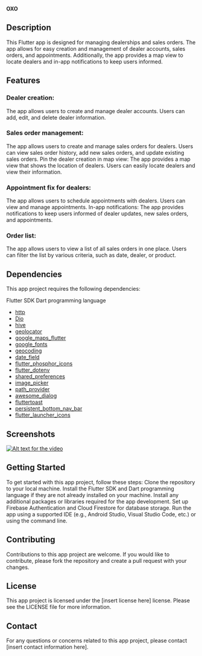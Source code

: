 **OXO**


## Description

This Flutter app is designed for managing dealerships and sales orders. The app allows for easy creation and management of dealer accounts, sales orders, and appointments. Additionally, the app provides a map view to locate dealers and in-app notifications to keep users informed.

## Features

### Dealer creation: 
The app allows users to create and manage dealer accounts. Users can add, edit, and delete dealer information.

### Sales order management: 

The app allows users to create and manage sales orders for dealers. Users can view sales order history, add new sales orders, and update existing sales orders.
Pin the dealer creation in map view: The app provides a map view that shows the location of dealers. Users can easily locate dealers and view their information.

### Appointment fix for dealers: 
The app allows users to schedule appointments with dealers. Users can view and manage appointments.
In-app notifications: The app provides notifications to keep users informed of dealer updates, new sales orders, and appointments.

### Order list: 
The app allows users to view a list of all sales orders in one place. Users can filter the list by various criteria, such as date, dealer, or product.


##  Dependencies
This app project requires the following dependencies:

Flutter SDK
Dart programming language
- [http](https://pub.dev/packages/http)
- [Dio](https://pub.dev/packages/dio)
- [hive](https://pub.dev/packages/hive)
- [geolocator](https://pub.dev/packages/geolocator)
- [google_maps_flutter](https://pub.dev/packages/google_maps_flutter)
- [google_fonts](https://pub.dev/packages/google_fonts)
- [geocoding](https://pub.dev/packages?q=geocoding)
- [date_field](https://pub.dev/packages/date_field)
- [flutter_phosphor_icons](https://pub.dev/packages/flutter_phosphor_icons)
- [flutter_dotenv](https://pub.dev/packages/flutter_dotenv)
- [shared_preferences](https://pub.dev/packages/shared_preferences)
- [image_picker](https://pub.dev/packages/image_picker)
- [path_provider](https://pub.dev/packages/path_provider)
- [awesome_dialog](https://pub.dev/packages/awesome_dialog)
- [fluttertoast](https://pub.dev/packages/fluttertoast)
- [persistent_bottom_nav_bar](https://pub.dev/packages/persistent_bottom_nav_bar)
- [flutter_launcher_icons](https://pub.dev/packages/flutter_launcher_icons)


## Screenshots

[![Alt text for the video]([![photo_2023-03-11_17-49-00](https://user-images.githubusercontent.com/95606753/224484591-cb0268c9-9beb-43d7-8f2a-b29ee3df1945.jpg)](https://drive.google.com/file/d/1CxnrHfS5cJ_9WtXW7bmKMAgDWJHIPZa0/view?usp=sharing))](https://drive.google.com/file/d/1SidaSUwd9Z_PklbD4N0RaOjWSJ-_Iazn/view?usp=sharing)

## Getting Started
To get started with this app project, follow these steps:
Clone the repository to your local machine.
Install the Flutter SDK and Dart programming language if they are not already installed on your machine.
Install any additional packages or libraries required for the app development.
Set up Firebase Authentication and Cloud Firestore for database storage.
Run the app using a supported IDE (e.g., Android Studio, Visual Studio Code, etc.) or using the command line.

## Contributing
Contributions to this app project are welcome. If you would like to contribute, please fork the repository and create a pull request with your changes.

## License
This app project is licensed under the [insert license here] license. Please see the LICENSE file for more information.

## Contact
For any questions or concerns related to this app project, please contact [insert contact information here].
